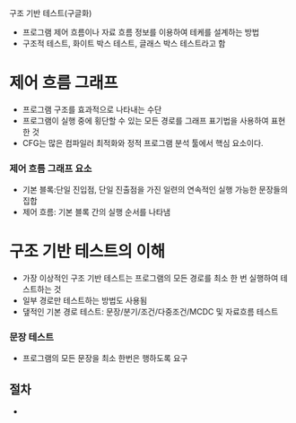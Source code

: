 구조 기반 테스트(구글화)
- 프로그램 제어 흐름이나 자료 흐름 정보를 이용하여 테케를 설계하는 방법
- 구조적 테스트, 화이트 박스 테스트, 글래스 박스 테스트라고 함

# 제어 흐름 그래프
- 프로그램 구조를 효과적으로 나타내는 수단
-  프로그램이 실행 중에 횡단할 수 있는 모든 경로를 그래프 표기법을 사용하여 표현한 것
-  CFG는 많은 컴파일러 최적화와 정적 프로그램 분석 툴에서 핵심 요소이다.

### 제어 흐름 그래프 요소
- 기본 블록:단일 진입점, 단일 진출점을 가진 일련의 연속적인 실행 가능한 문장들의 집합
- 제어 흐름: 기본 블록 간의 실행 순서를 나타냄

# 구조 기반 테스트의 이해
- 가장 이상적인 구조 기반 테스트는 프로그램의 모든 경로를 최소 한 번 실행하여 테스트하는 것
- 일부 경로만 테스트하는 방법도 사용됨
- 댚적인 기본 경로 테스트: 문장/분기/조건/다중조건/MCDC 및 자료흐름 테스트

### 문장 테스트
- 프로그램의 모든 문장을 최소 한번은 행하도록 요구

## 절차
- 

